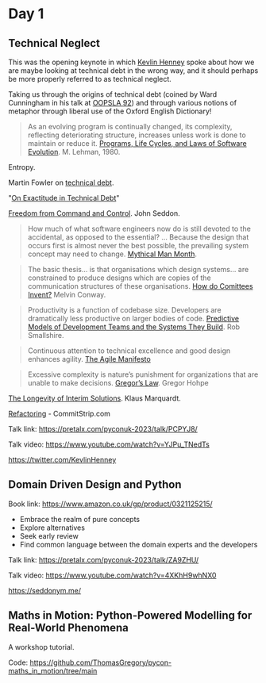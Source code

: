 # Day 1

## Technical Neglect

This was the opening keynote in which [Kevlin Henney](https://pretalx.com/pyconuk-2023/speaker/M7PJR8/) spoke about how we are maybe looking at technical debt in the wrong way, and it should perhaps be more properly referred to as technical neglect.

Taking us through the origins of technical debt (coined by Ward Cunningham in his talk at [OOPSLA 92](https://c2.com/doc/oopsla92.html)) and through various notions of metaphor through liberal use of the Oxford English Dictionary!

> As an evolving program is continually changed, its complexity, reflecting deteriorating structure, increases unless work is done to maintain or reduce it.
[Programs, Life Cycles, and Laws of Software Evolution](https://users.ece.utexas.edu/~perry/education/SE-Intro/lehman.pdf). M. Lehman, 1980.

Entropy.

Martin Fowler on [technical debt](https://martinfowler.com/bliki/TechnicalDebt.html).

"[On Exactitude in Technical Debt](https://www.oreilly.com/radar/on-exactitude-in-technical-debt/)"

[Freedom from Command and Control](https://www.amazon.co.uk/Freedom-Command-Control-Better-Make/dp/0954618300). John Seddon.

> How much of what software engineers now do is still devoted to the accidental, as opposed to the essential?
...
Because the design that occurs first is almost never the best possible, the prevailing system concept may need to change.
[Mythical Man Month](https://www.amazon.co.uk/Mythical-Man-Month-Software-Engineering-Anniversary/dp/0201835959).

> The basic thesis... is that organisations which design systems... are constrained to produce designs which are copies of the communication structures of these organisations.
[How do Comittees Invent?](https://www.melconway.com/Home/pdf/committees.pdf) Melvin Conway.

> Productivity is a function of codebase size. Developers are dramatically less productive on larger bodies of code.
[Predictive Models of Development Teams and the Systems They Build](https://sixty-north.com/blog/predictive-models-of-development-teams-and-the-systems-they-build). Rob Smallshire.

> Continuous attention to technical excellence and good design enhances agility.
[The Agile Manifesto](https://agilemanifesto.org/)

> Excessive complexity is nature’s punishment for organizations that are unable to make decisions.
[Gregor’s Law](https://architectelevator.com/gregors-law/). Gregor Hohpe

[The Longevity of Interim Solutions](https://97-things-every-x-should-know.gitbooks.io/97-things-every-programmer-should-know/content/en/thing_54/). Klaus Marquardt.

[Refactoring](https://www.commitstrip.com/en/2021/06/22/it-haunts-us/) - CommitStrip.com

Talk link: https://pretalx.com/pyconuk-2023/talk/PCPYJ8/

Talk video: https://www.youtube.com/watch?v=YJPu_TNedTs

https://twitter.com/KevlinHenney


## Domain Driven Design and Python

Book link: https://www.amazon.co.uk/gp/product/0321125215/

  - Embrace the realm of pure concepts
  - Explore alternatives
  - Seek early review
  - Find common language between the domain experts and the developers

Talk link: https://pretalx.com/pyconuk-2023/talk/ZA9ZHU/

Talk video: https://www.youtube.com/watch?v=4XKhH9whNX0

https://seddonym.me/

## Maths in Motion: Python-Powered Modelling for Real-World Phenomena

A workshop tutorial.

Code: https://github.com/ThomasGregory/pycon-maths_in_motion/tree/main
